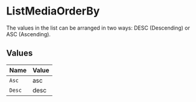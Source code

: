 # ListMediaOrderBy

The values in the list can be arranged in two ways: DESC (Descending) or ASC (Ascending).


## Values

| Name   | Value  |
| ------ | ------ |
| `Asc`  | asc    |
| `Desc` | desc   |